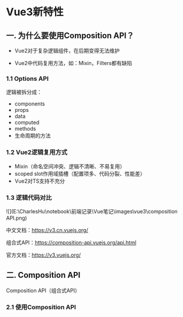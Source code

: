 # Vue3新特性

## 一. 为什么要使用Composition API？

- Vue2对于复杂逻辑组件，在后期变得无法维护

- Vue2中代码复用方法，如：Mixin，Filters都有缺陷

### 1.1 Options API

逻辑被拆分成：

- components
- props
- data
- computed
- methods
- 生命周期的方法

### 1.2 Vue2逻辑复用方式

- Mixin（命名空间冲突、逻辑不清晰、不易复用）
- scoped slot作用域插槽（配置项多、代码分裂、性能差）
- Vue2对TS支持不充分



### 1.3 逻辑代码对比

![](E:\CharlesHu\notebook\前端记录\Vue笔记\images\vue3\composition API.png)



中文文档：https://v3.cn.vuejs.org/

组合式API：https://composition-api.vuejs.org/api.html

官方文档：https://v3.vuejs.org/



## 二. Composition API

Composition API（组合式API）



### 2.1 使用Composition API

